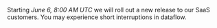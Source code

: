 Starting *June 6, 8:00 AM UTC* we will roll out a new release to our SaaS customers. You may experience short interruptions in dataflow.
